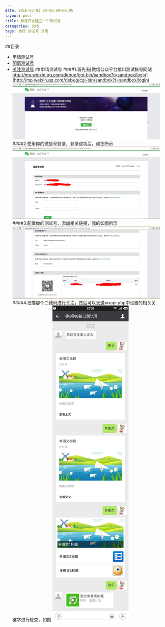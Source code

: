 ```yaml
---
date: 2016-05-03 24:00:00+00:00
layout: post
title: 微信开发建立一个测试号
categories: 文档
tags: 微信 测试号 开发
---
```

##<a name="index"/>目录
* [申请测试号](#apply)
* [配置测试号](#set)
* [关注测试号](#sub)
##<a name="apply"/>申请测试号</a>
####1.首先去[微信公众平台接口测试帐号网站 http://mp.weixin.qq.com/debug/cgi-bin/sandbox?t=sandbox/login](http://mp.weixin.qq.com/debug/cgi-bin/sandbox?t=sandbox/login)
![Qcloud1](../assets/jc3-test.JPG)
####2.使用你的微信号登录，登录成功后，如图所示
![Qcloud2](../assets/jc3-testdl.JPG)
####3.配置你的测试号，添加相关链接，我的如图所示
![Qcloud3](../assets/jc3-testshow.JPG)
####4.扫描那个二维码进行关注，然后可以发送wxapi.php中设置的相关关键字进行检查，如图
![Qcloud4](../assets/jc3-testmobile.png)